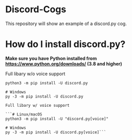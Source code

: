 # Discord-Cogs
This repository will show an example of a discord.py cog.

# How do I install discord.py?

**Make sure you have Python installed from https://www.python.org/downloads/ (3.8 and higher)**

Full libary w/o voice support

```# Linux/macOS
python3 -m pip install -U discord.py

# Windows
py -3 -m pip install -U discord.py

Full libary w/ voice support

```# Linux/macOS
python3 -m pip install -U "discord.py[voice]"

# Windows
py -3 -m pip install -U discord.py[voice]```
